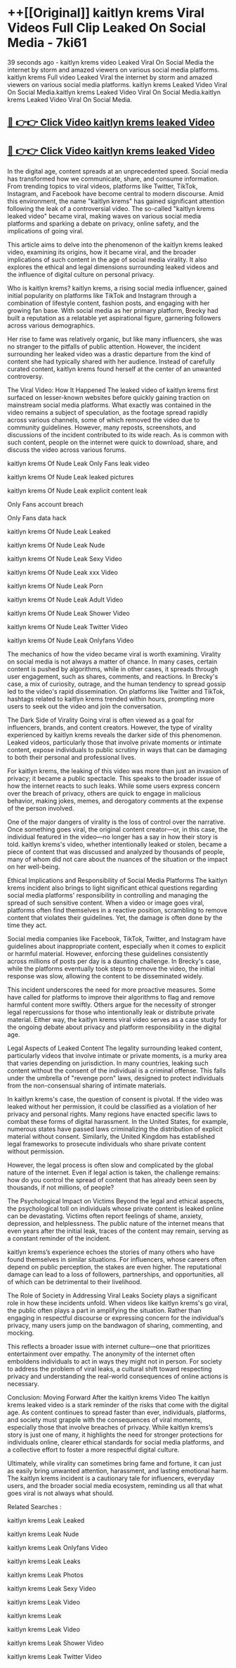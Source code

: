 # ++[[Original]] kaitlyn krems Viral Videos Full Clip Leaked On Social Media - 7ki61<br>

39 seconds ago - kaitlyn krems video Leaked Viral On Social Media the internet by storm and amazed viewers on various social media platforms.
kaitlyn krems Full video Leaked Viral the internet by storm and amazed viewers on various social media platforms. kaitlyn krems Leaked Video Viral On Social Media.kaitlyn krems Leaked Video Viral On Social Media.kaitlyn krems Leaked Video Viral On Social Media.<br>


## [🔴 👉👉 Click Video kaitlyn krems leaked Video ](https://onlyclips.site?title=kaitlyn_krems&ref=git)

## [🔴 👉👉 Click Video kaitlyn krems leaked Video ](https://onlyclips.site?title=kaitlyn_krems&ref=git)

In the digital age, content spreads at an unprecedented speed. Social media has transformed how we communicate, share, and consume information. From trending topics to viral videos, platforms like Twitter, TikTok, Instagram, and Facebook have become central to modern discourse. Amid this environment, the name "kaitlyn krems" has gained significant attention following the leak of a controversial video. The so-called "kaitlyn krems leaked video" became viral, making waves on various social media platforms and sparking a debate on privacy, online safety, and the implications of going viral.

This article aims to delve into the phenomenon of the kaitlyn krems leaked video, examining its origins, how it became viral, and the broader implications of such content in the age of social media virality. It also explores the ethical and legal dimensions surrounding leaked videos and the influence of digital culture on personal privacy.

Who is kaitlyn krems?
kaitlyn krems, a rising social media influencer, gained initial popularity on platforms like TikTok and Instagram through a combination of lifestyle content, fashion posts, and engaging with her growing fan base. With social media as her primary platform, Brecky had built a reputation as a relatable yet aspirational figure, garnering followers across various demographics.

Her rise to fame was relatively organic, but like many influencers, she was no stranger to the pitfalls of public attention. However, the incident surrounding her leaked video was a drastic departure from the kind of content she had typically shared with her audience. Instead of carefully curated content, kaitlyn krems found herself at the center of an unwanted controversy.

The Viral Video: How It Happened
The leaked video of kaitlyn krems first surfaced on lesser-known websites before quickly gaining traction on mainstream social media platforms. What exactly was contained in the video remains a subject of speculation, as the footage spread rapidly across various channels, some of which removed the video due to community guidelines. However, many reposts, screenshots, and discussions of the incident contributed to its wide reach. As is common with such content, people on the internet were quick to download, share, and discuss the video across various forums.

kaitlyn krems Of Nude Leak Only Fans leak video

kaitlyn krems Of Nude Leak leaked pictures

kaitlyn krems Of Nude Leak explicit content leak

Only Fans account breach

Only Fans data hack

kaitlyn krems Of Nude Leak Leaked

kaitlyn krems Of Nude Leak Nude

kaitlyn krems Of Nude Leak Sexy Video

kaitlyn krems Of Nude Leak xxx Video

kaitlyn krems Of Nude Leak Porn

kaitlyn krems Of Nude Leak Adult Video

kaitlyn krems Of Nude Leak Shower Video

kaitlyn krems Of Nude Leak Twitter Video

kaitlyn krems Of Nude Leak Onlyfans Video

The mechanics of how the video became viral is worth examining. Virality on social media is not always a matter of chance. In many cases, certain content is pushed by algorithms, while in other cases, it spreads through user engagement, such as shares, comments, and reactions. In Brecky's case, a mix of curiosity, outrage, and the human tendency to spread gossip led to the video's rapid dissemination. On platforms like Twitter and TikTok, hashtags related to kaitlyn krems trended within hours, prompting more users to seek out the video and join the conversation.

The Dark Side of Virality
Going viral is often viewed as a goal for influencers, brands, and content creators. However, the type of virality experienced by kaitlyn krems reveals the darker side of this phenomenon. Leaked videos, particularly those that involve private moments or intimate content, expose individuals to public scrutiny in ways that can be damaging to both their personal and professional lives.

For kaitlyn krems, the leaking of this video was more than just an invasion of privacy; it became a public spectacle. This speaks to the broader issue of how the internet reacts to such leaks. While some users express concern over the breach of privacy, others are quick to engage in malicious behavior, making jokes, memes, and derogatory comments at the expense of the person involved.

One of the major dangers of virality is the loss of control over the narrative. Once something goes viral, the original content creator—or, in this case, the individual featured in the video—no longer has a say in how their story is told. kaitlyn krems's video, whether intentionally leaked or stolen, became a piece of content that was discussed and analyzed by thousands of people, many of whom did not care about the nuances of the situation or the impact on her well-being.

Ethical Implications and Responsibility of Social Media Platforms
The kaitlyn krems incident also brings to light significant ethical questions regarding social media platforms' responsibility in controlling and managing the spread of such sensitive content. When a video or image goes viral, platforms often find themselves in a reactive position, scrambling to remove content that violates their guidelines. Yet, the damage is often done by the time they act.

Social media companies like Facebook, TikTok, Twitter, and Instagram have guidelines about inappropriate content, especially when it comes to explicit or harmful material. However, enforcing these guidelines consistently across millions of posts per day is a daunting challenge. In Brecky's case, while the platforms eventually took steps to remove the video, the initial response was slow, allowing the content to be disseminated widely.

This incident underscores the need for more proactive measures. Some have called for platforms to improve their algorithms to flag and remove harmful content more swiftly. Others argue for the necessity of stronger legal repercussions for those who intentionally leak or distribute private material. Either way, the kaitlyn krems viral video serves as a case study for the ongoing debate about privacy and platform responsibility in the digital age.

Legal Aspects of Leaked Content
The legality surrounding leaked content, particularly videos that involve intimate or private moments, is a murky area that varies depending on jurisdiction. In many countries, leaking such content without the consent of the individual is a criminal offense. This falls under the umbrella of "revenge porn" laws, designed to protect individuals from the non-consensual sharing of intimate materials.

In kaitlyn krems's case, the question of consent is pivotal. If the video was leaked without her permission, it could be classified as a violation of her privacy and personal rights. Many regions have enacted specific laws to combat these forms of digital harassment. In the United States, for example, numerous states have passed laws criminalizing the distribution of explicit material without consent. Similarly, the United Kingdom has established legal frameworks to prosecute individuals who share private content without permission.

However, the legal process is often slow and complicated by the global nature of the internet. Even if legal action is taken, the challenge remains: how do you control the spread of content that has already been seen by thousands, if not millions, of people?

The Psychological Impact on Victims
Beyond the legal and ethical aspects, the psychological toll on individuals whose private content is leaked online can be devastating. Victims often report feelings of shame, anxiety, depression, and helplessness. The public nature of the internet means that even years after the initial leak, traces of the content may remain, serving as a constant reminder of the incident.

kaitlyn krems’s experience echoes the stories of many others who have found themselves in similar situations. For influencers, whose careers often depend on public perception, the stakes are even higher. The reputational damage can lead to a loss of followers, partnerships, and opportunities, all of which can be detrimental to their livelihood.

The Role of Society in Addressing Viral Leaks
Society plays a significant role in how these incidents unfold. When videos like kaitlyn krems's go viral, the public often plays a part in amplifying the situation. Rather than engaging in respectful discourse or expressing concern for the individual’s privacy, many users jump on the bandwagon of sharing, commenting, and mocking.

This reflects a broader issue with internet culture—one that prioritizes entertainment over empathy. The anonymity of the internet often emboldens individuals to act in ways they might not in person. For society to address the problem of viral leaks, a cultural shift toward respecting privacy and understanding the real-world consequences of online actions is necessary.

Conclusion: Moving Forward After the kaitlyn krems Video
The kaitlyn krems leaked video is a stark reminder of the risks that come with the digital age. As content continues to spread faster than ever, individuals, platforms, and society must grapple with the consequences of viral moments, especially those that involve breaches of privacy. While kaitlyn krems’s story is just one of many, it highlights the need for stronger protections for individuals online, clearer ethical standards for social media platforms, and a collective effort to foster a more respectful digital culture.

Ultimately, while virality can sometimes bring fame and fortune, it can just as easily bring unwanted attention, harassment, and lasting emotional harm. The kaitlyn krems incident is a cautionary tale for influencers, everyday users, and the broader social media ecosystem, reminding us all that what goes viral is not always what should.

Related Searches :

kaitlyn krems Leak Leaked

kaitlyn krems Leak Nude

kaitlyn krems Leak Onlyfans Video

kaitlyn krems Leak Leaks

kaitlyn krems Leak Photos

kaitlyn krems Leak Sexy Video

kaitlyn krems Leak Video

kaitlyn krems Leak

kaitlyn krems Leak Video

kaitlyn krems Leak Shower Video

kaitlyn krems Leak Twitter Video

